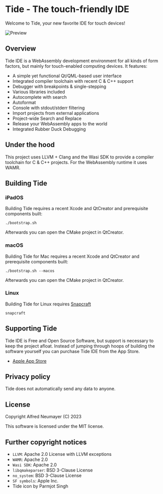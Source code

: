 # Tide - The touch-friendly IDE

Welcome to Tide, your new favorite IDE for touch devices!

![Preview](PREVIEW.png)


## Overview

Tide IDE is a WebAssembly development environment for all kinds of form factors, but mainly for touch-enabled computing devices. It features:

- A simple yet functional Qt/QML-based user interface
- Integrated compiler toolchain with recent C & C++ support 
- Debugger with breakpoints & single-stepping
- Various libraries included
- Autocomplete with search
- Autoformat
- Console with stdout/stderr filtering
- Import projects from external applications
- Project-wide Search and Replace
- Release your WebAssembly apps to the world
- Integrated Rubber Duck Debugging


## Under the hood

This project uses LLVM + Clang and the Wasi SDK to provide a compiler toolchain for C & C++ projects. For the WebAssembly runtime it uses WAMR.

## Building Tide

### iPadOS

Building Tide requires a recent Xcode and QtCreator and prerequisite components built:

```
./bootstrap.sh
```

Afterwards you can open the CMake project in QtCreator.


### macOS

Building Tide for Mac requires a recent Xcode and QtCreator and prerequisite components built:

```
./bootstrap.sh --macos
```

Afterwards you can open the CMake project in QtCreator.


### Linux

Building Tide for Linux requires [Snapcraft](https://snapcraft.io)

```
snapcraft
```

## Supporting Tide

Tide IDE is Free and Open Source Software, but support is necessary to keep the project afloat. Instead of jumping through hoops of building the software yourself you can purchase Tide IDE from the App Store.

- [Apple App Store](https://apps.apple.com/at/app/tide-ide/id6450320573)


## Privacy policy

Tide does not automatically send any data to anyone.


## License

Copyright Alfred Neumayer (C) 2023

This software is licensed under the MIT license.


## Further copyright notices

- `LLVM`: Apache 2.0 License with LLVM exceptions
- `WAMR`: Apache 2.0
- `Wasi SDK`: Apache 2.0
- `libqmakeparser`: BSD 3-Clause License
- `no_system`: BSD 3-Clause License
- `SF symbols`: Apple Inc.
- Tide icon by Parmjot Singh
